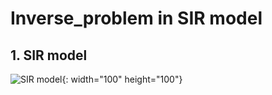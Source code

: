 # Inverse_problem in SIR model

## 1. SIR model
![SIR model](https://github.com/dontempty/Inverse_problem/assets/155451345/48fb09bc-691c-4171-abf7-4e6938985a8a){: width="100" height="100"}
